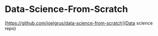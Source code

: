 # Data-Science-From-Scratch

[https://github.com/joelgrus/data-science-from-scratch](Data science repo)
